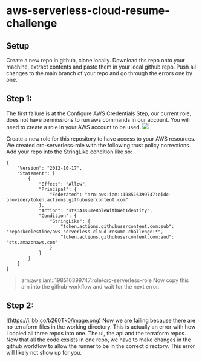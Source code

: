 # aws-serverless-cloud-resume-challenge

## Setup
Create a new repo in github, clone locally. Download ths repo onto your machine, extract contents and paste them in your local github repo. Push all changes to the main branch of your repo and go through the errors one by one.

## Step 1:
The first failure is at the Configure AWS Credentials Step, our current role, does not have permissions to run aws commands in our account. You will need to create a role in your AWS account to be used.
![](https://i.ibb.co/gPLPVZ5/1.png)

Create a new role for this repository to have access to your AWS resources.
We created crc-serverless-role with the following trust policy corrections.
Add your repo into the StringLike condition like so: 

````
{
    "Version": "2012-10-17",
    "Statement": [
        {
            "Effect": "Allow",
            "Principal": {
                "Federated": "arn:aws:iam::198516399747:oidc-provider/token.actions.githubusercontent.com"
            },
            "Action": "sts:AssumeRoleWithWebIdentity",
            "Condition": {
                "StringLike": {
                    "token.actions.githubusercontent.com:sub": "repo:kcelestine/aws-serverless-cloud-resume-challenge:*",
                    "token.actions.githubusercontent.com:aud": "sts.amazonaws.com"
                }
            }
        }
    ]
}
````

> arn:aws:iam::198516399747:role/crc-serverless-role
> Now copy this arn into the github workflow and wait for the next error.

## Step 2:
!(https://i.ibb.co/b260Tk0/image.png)
Now we are failing because there are no terraform files in the working directory. This is actually an error with how I copied all three repos into one. The ui, the api and the terraform repos. Now that all the code exsists in one repo, we have to make changes in the github workflow to allow the runner to be in the correct directory. This error will likely not show up for you.

